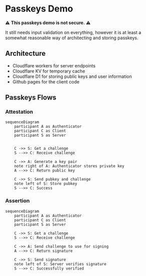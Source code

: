 # Passkeys Demo

:warning: **This passkeys demo is not secure.** :warning:

It still needs input validation on everything, however it is at least a somewhat reasonable way of architecting and storing passkeys.

## Architecture

-   Cloudflare workers for server endpoints
-   Cloudflare KV for temporary cache
-   Cloudflare D1 for storing public keys and user information
-   Github pages for the client code

## Passkeys Flows

### Attestation

```mermaid
sequenceDiagram
	participant A as Authenticator
	participant C as Client
	participant S as Server


	C ->> S: Get a challenge
	S -->> C: Receive challenge

	C ->> A: Generate a key pair
	note right of A: Authenticator stores private key
	A -->> C: Return public key

	C ->> S: Send pubkey and challenge
	note left of S: Store pubkey
	S -->> C: Success
```

### Assertion

```mermaid
sequenceDiagram
	participant A as Authenticator
	participant C as Client
	participant S as Server

	C ->> S: Get a challenge
	S -->> C: Receive challenge

	C ->> A: Send challenge to use for signing
	A -->> C: Return signature

	C ->> S: Send signature
	note left of S: Server verifies signature
	S -->> C: Successfully verified
```
